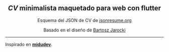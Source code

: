 <div align="center">
  <h2>
    <em>CV</em> minimalista maquetado para web con flutter
  </h2>
  <p>
    Esquema del JSON de CV de <a href="https://jsonresume.org/schema/">jsonresume.org</a>
  </p>
  <p>
    Basado en el diseño de <a href="https://github.com/BartoszJarocki/cv">Bartosz Jarocki</a>
  </p>
</div>


---

Inspirado en [**midudev**](https://midu.dev).
